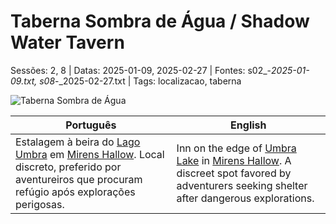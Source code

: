 
# Taberna Sombra de Água / Shadow Water Tavern

Sessões: 2, 8 | Datas: 2025-01-09, 2025-02-27 | Fontes: s02_-_2025-01-09.txt, s08_-_2025-02-27.txt | Tags: localizacao, taberna

![Taberna Sombra de Água](assets/location/location_blank.png)

| Português | English |
|-----------|---------|
| Estalagem à beira do [Lago Umbra](lago_umbra.md) em [Mirens Hallow](mirens_hallow.md). Local discreto, preferido por aventureiros que procuram refúgio após explorações perigosas. | Inn on the edge of [Umbra Lake](lago_umbra.md) in [Mirens Hallow](mirens_hallow.md). A discreet spot favored by adventurers seeking shelter after dangerous explorations. |

